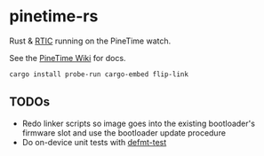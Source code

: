 # pinetime-rs

Rust & [RTIC](https://rtic.rs/dev/book/en/) running on the PineTime watch.

See the [PineTime Wiki](https://wiki.pine64.org/index.php/PineTime) for docs.

```bash
cargo install probe-run cargo-embed flip-link
```

## TODOs

* Redo linker scripts so image goes into the existing bootloader's firmware slot and use the bootloader update procedure
* Do on-device unit tests with [defmt-test](https://github.com/knurling-rs/defmt/tree/main/firmware/defmt-test)
